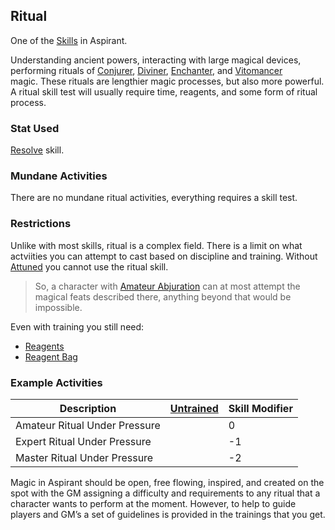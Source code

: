 ## Ritual
One of the [Skills](Skills) in Aspirant. 

Understanding ancient powers, interacting with large magical devices, performing rituals of [Conjurer](Conjurer), [Diviner](Diviner), [Enchanter](Enchanter), and [Vitomancer](Vitomancer) magic. These rituals are lengthier magic processes, but also more powerful. A ritual skill test will usually require time, reagents, and some form of ritual process.

### Stat Used
[Resolve](Stats#Resolve) skill.

### Mundane Activities
There are no mundane ritual activities, everything requires a skill test.

### Restrictions
Unlike with most skills, ritual is a complex field. There is a limit on what actviities you can attempt to cast based on discipline and training. Without [Attuned](Magic-Training#Attuned) you cannot use the ritual skill.

> So, a character with [Amateur Abjuration](Abjurer#Amateur%20Abjuration) can at most attempt the magical feats described there, anything beyond that would be impossible. 

Even with training you still need:
* [Reagents](Resources#Reagents)
* [Reagent Bag](Example-Gear#Reagent%20Bag)

### Example Activities

| Description                   | [Untrained](Skills#Untrained) | Skill Modifier |
| ----------------------------- | ----------------------------- | -------------- |
| Amateur Ritual Under Pressure |                               | 0              |
| Expert Ritual Under Pressure  |                               | -1             |
| Master Ritual Under Pressure  |                               | -2             |

Magic in Aspirant should be open, free flowing, inspired, and created on the spot with the GM assigning a difficulty and requirements to any ritual that a character wants to perform at the moment. However, to help to guide players and GM’s a set of guidelines is provided in the trainings that you get.